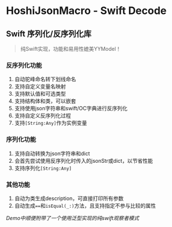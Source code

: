 # HoshiJsonMacro - Swift Decode

## Swift 序列化/反序列化库

> 纯Swift实现，功能和易用性媲美YYModel！

### 反序列化功能

1. 自动驼峰命名转下划线命名
2. 支持自定义变量名映射
3. 支持默认值和可选类型
4. 支持结构体和类，可以嵌套
5. 支持使用json字符串和swift/OC字典进行反序列化
6. 支持自定义反序列化过程
7. 支持`[String:Any]`作为实例变量

### 序列化功能

1. 支持自动转换为json字符串和dict
2. 会首先尝试使用反序列化时传入的jsonStr或dict，以节省性能
3. 支持序列化`[String:Any]`

### 其他功能

1. 自动为类生成description，可直接打印所有参数
2. 自动生成`==`和`isEqual(_:)`方法，且支持指定不参与比较的属性

*Demo中顺便附带了一个使用泛型实现的纯swift观察者模式*
